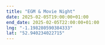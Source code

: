 ```yaml
---
title: "EGM & Movie Night"
date: 2025-02-05T19:00:00+01:00
end_date: 2025-02-05T22:00:00+01:00
lng: "-1.198280590384333"
lat: "52.940234022715"
---
```

